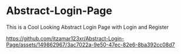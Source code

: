 # Abstract-Login-Page
This is a Cool Looking Abstract Login Page with Login and Register


https://github.com/itzamar123xr/Abstract-Login-Page/assets/149862967/3ac7022a-9e50-47ec-82e6-8ba392cc08d7


